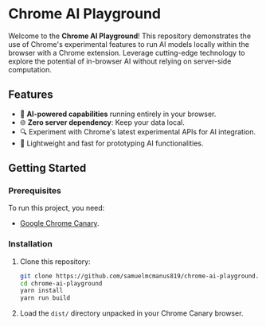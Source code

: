 # Chrome AI Playground

Welcome to the **Chrome AI Playground**! This repository demonstrates the use of Chrome's experimental features to run AI models locally within the browser with a Chrome extension. Leverage cutting-edge technology to explore the potential of in-browser AI without relying on server-side computation.

## Features

- 🚀 **AI-powered capabilities** running entirely in your browser.
- 🌐 **Zero server dependency**: Keep your data local.
- 🔍 Experiment with Chrome's latest experimental APIs for AI integration.
- 🧪 Lightweight and fast for prototyping AI functionalities.

## Getting Started

### Prerequisites

To run this project, you need:

- [Google Chrome Canary](https://developer.chrome.com/).

### Installation

1. Clone this repository:

    ```bash
    git clone https://github.com/samuelmcmanus819/chrome-ai-playground.git
    cd chrome-ai-playground
    yarn install
    yarn run build
    ```
2. Load the `dist/` directory unpacked in your Chrome Canary browser.
